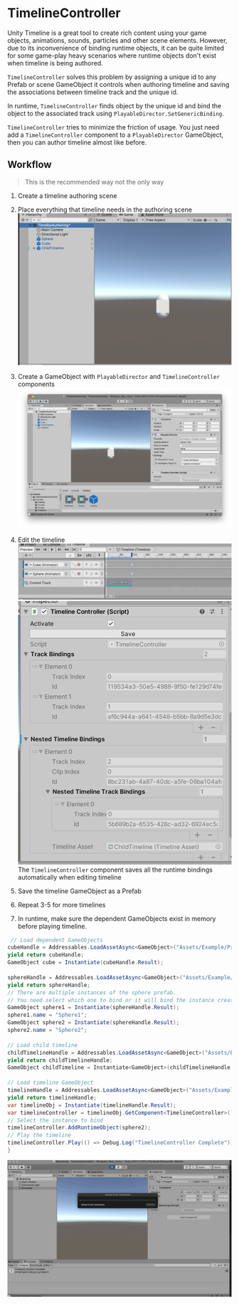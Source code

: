 # TimelineController

Unity Timeline is a great tool to create rich content using your game objects, animations, sounds, particles and other scene elements. However, due to its inconvenience of binding runtime objects, it can be quite limited for some game-play heavy scenarios where runtime objects don't exist when timeline is being authored. 

`TimelineController` solves this problem by assigning a unique id to any Prefab or scene GameObject it controls when authoring timeline and saving the associations between timeline track and the unique id.

 In runtime, `TimelineController` finds object by the unique id and bind the object to the associated track using `PlayableDirector.SetGenericBinding`. 
 
 `TimelineController` tries to minimize the friction of usage. You just need add  a `TimelineController` component to a `PlayableDirector` GameObject, then you can author timeline almost like before.

## Workflow

>This is the recommended way not the only way

1. Create a timeline authoring scene

2. Place everything that timeline needs in the authoring scene 
![Timeline Authoring Scene](./README_ASSETS/TimelineAuthoringScene1.png)

3. Create a GameObject with `PlayableDirector` and `TimelineController` components
![Timeline GameObject](./README_ASSETS/TimelineGameObject.png)

4. Edit the timeline
![TimelineEditor](./README_ASSETS/TimelineEditor.png)
![TimelineController](./README_ASSETS/TimelineController.png)
The `TimelineController` component saves all the runtime bindings automatically when editing timeline

5. Save the timeline GameObject as a Prefab

6. Repeat 3-5 for more timelines

7. In runtime, make sure the dependent GameObjects exist in memory before playing timeline.

```C#
 // Load dependent GameObjects
cubeHandle = Addressables.LoadAssetAsync<GameObject>("Assets/Example/Prefabs/Cube.prefab");
yield return cubeHandle;
GameObject cube = Instantiate(cubeHandle.Result);

sphereHandle = Addressables.LoadAssetAsync<GameObject>("Assets/Example/Prefabs/Sphere.prefab");
yield return sphereHandle;
// There are multiple instances of the sphere prefab.
// You need select which one to bind or it will bind the instance created first
GameObject sphere1 = Instantiate(sphereHandle.Result);
sphere1.name = "Sphere1";
GameObject sphere2 = Instantiate(sphereHandle.Result);
sphere2.name = "Sphere2";

// Load child timeline
childTimelineHandle = Addressables.LoadAssetAsync<GameObject>("Assets/Example/Prefabs/ChildTimeline.prefab");
yield return childTimelineHandle;
GameObject childTimeline = Instantiate<GameObject>(childTimelineHandle.Result);

// Load timeline GameObject
timelineHandle = Addressables.LoadAssetAsync<GameObject>("Assets/Example/Timeline/Timeline.prefab");
yield return timelineHandle;
var timelineObj = Instantiate(timelineHandle.Result);
var timelineController = timelineObj.GetComponent<TimelineController>();
// Select the instance to bind
timelineController.AddRuntimeObject(sphere2);
// Play the timeline
timelineController.Play(() => Debug.Log("TimelineController Complete"));
}
```
![Runtime](./README_ASSETS/Nov-05-2022%2017-22-53.gif)